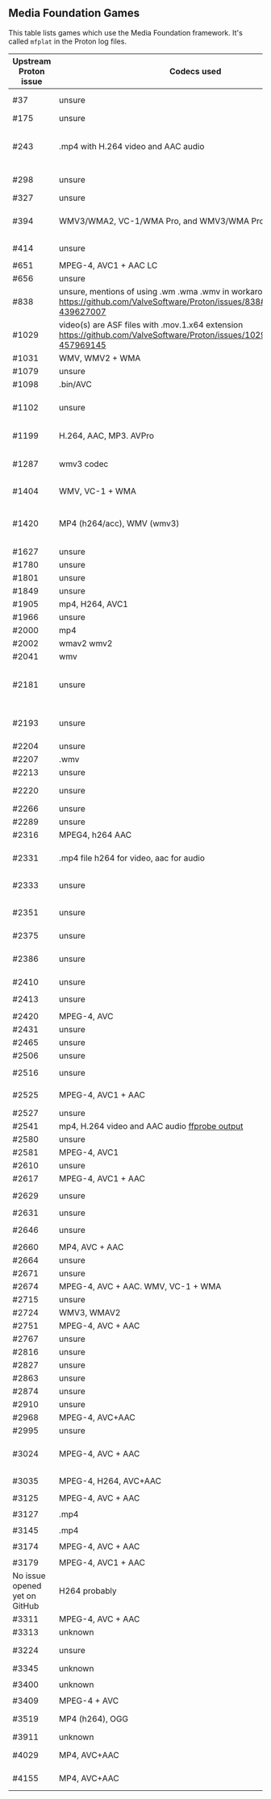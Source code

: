 ## Media Foundation Games

This table lists games which use the Media Foundation framework.
It's called `mfplat` in the Proton log files.

| Upstream Proton issue | Codecs used | Remarks |
| --- | --- | --- |
| #37 | unsure | Self Radio in GTA V does not work due to the lack of an implementation for ```mfplat:mfsourceresolver_CreateObjectFromURL``` |
| #175 | unsure | Proton log contains ```MFPlat.DLL MFReadWrite.dll``` | 
| #243 | .mp4 with H.264 video and AAC audio | Proton log contains ```mfplat.dll mfplay.dll mf.dll``` Minimal impact, videos only for intro credits and loading screens. See: https://github.com/ValveSoftware/Proton/issues/243#issuecomment-462080173 |
| #298 | unsure | https://github.com/ValveSoftware/Proton/issues/298#issuecomment-417895690 mentions ```MFplat``` in the backtrace of a crash. |
| #327 | unsure  | No complete proton log included. Snippet of log contains ```mfplay.dll``` |
| #394 | WMV3/WMA2, VC-1/WMA Pro, and WMV3/WMA Pro. | Proton log contains ```MFPlat.DLL MFReadWrite.dll``` Logs here: https://github.com/ValveSoftware/Proton/issues/394#issuecomment-459519676 |
| #414 | unsure | Proton log: ```wine: Call from 0x7b44c03c to unimplemented function mfreadwrite.dll.MFCreateSourceReaderFromURL``` |
| #651 | MPEG-4, AVC1 + AAC LC | Proton log: ```fixme:mfplat:MFStartup (65648, 0): stub``` |
| #656 | unsure | Proton log contains ```MFReadWrite.dll MFPlat.DLL``` |
| #838 | unsure, mentions of using .wm .wma .wmv in workaround https://github.com/ValveSoftware/Proton/issues/838#issuecomment-439627007 | Proton log contains ```MFPlat.DLL MFReadWrite.dll``` |
| #1029 | video(s) are ASF files with .mov.1.x64 extension https://github.com/ValveSoftware/Proton/issues/1029#issuecomment-457969145 | Proton log contains ```MFPlat.DLL``` |
| #1031 | WMV, WMV2 + WMA | Game works with mfplat workaround.  |
| #1079 | unsure | Proton log contains `MFplat.dll` |
| #1098 | .bin/AVC | Proton log: ```mfplat.dll``` |
| #1102| unsure | No proton log included with issue, https://github.com/ValveSoftware/Proton/issues/1102#issuecomment-419666674 mentions game loads ```MFplat``` |
| #1199 | H.264, AAC, MP3. AVPro | https://github.com/ValveSoftware/Proton/issues/1464#issuecomment-492304120 |
| #1287 | wmv3 codec | Proton log contains: ```mfplat.dll```, also cut-scenes don't play: https://github.com/ValveSoftware/Proton/issues/1287#issuecomment-477889063 |
| #1404 | WMV, VC-1 + WMA | Proton log: ```42479.516:002d:002e:warn:module:load_builtin_dll cannot open .so lib for builtin L"mfplay.dll"``` |
| #1420 | MP4 (h264/acc), WMV (wmv3) | Main in-game video playback works when doing a lot of ```mfplat``` related workarounds. Intro video needs resizing to play. See: https://github.com/ValveSoftware/Proton/issues/1420#issuecomment-526511312 |
| #1627 | unsure | Proton log contains ```MFPlat.DLL``` |
| #1780 | unsure | Proton log: ```mf.dll mfplat.dll``` |
| #1801 | unsure | Proton log contains ```MF.dll MFPlat.DLL``` |
| #1849 | unsure | ```trace:loaddll:load_builtin_dll Loaded``` for ```mf.dll``` and ```mfplat.dll``` |
| #1905 | mp4, H264, AVC1 | Proton log contains ```MF.dll mfplat.dll``` |
| #1966 | unsure | Proton log contains ```fixme:mfplat:MFStartup``` |
| #2000 | mp4 | Proton log contains ```MF.dll mfplat.dll``` |
| #2002 | wmav2 wmv2 | Proton log contains ```mfplat.dll mfplay.dll mf.dll``` |
| #2041 | wmv | Proton log contains ```mf.dll mfplat.dll mfplay.dll``` |
| #2181 | unsure | Proton log contains ```mfplat.dll```  User mentions workaround installing ```MFplat``` workaround works. https://github.com/ValveSoftware/Proton/issues/2181#issue-395305164 |
| #2193 | unsure | See: https://github.com/ValveSoftware/Proton/issues/2193#issuecomment-451744022 |
| #2204 | unsure | Proton log contains ```mf.dll mfplat.dll``` |
| #2207 | .wmv | Proton log contains ```mfplat.dll MF.dll``` |
| #2213 | unsure | Proton log: ```fixme:mfplat:MFStartup (131184, 0): stub``` |
| #2220 | unsure | Proton log contains `mfplat.dll` [Commenter](https://github.com/ValveSoftware/Proton/issues/2220#issuecomment-671393694) tried _Proton-5.9-GE-5-ST_ and got video working |
| #2266 | unsure | Proton log contains ```MFPlat.DLL MFReadWrite.dll``` |
| #2289 | unsure | Proton log contains ```MF.dll mfplat.dll``` |
| #2316 | MPEG4, h264 AAC | Proton log: ```fixme:mfplat:MFStartup (131184, 0): stub``` |
| #2331 | .mp4 file h264 for video, aac for audio | Proton log contains ```mfplat.dll``` See: https://github.com/ValveSoftware/Proton/issues/2331#issue-408953469 |
| #2333 | unsure | Game's own debug log mentions: ```LogWindowsMoviePlayer: Could not load mfplay.dll. Library not found.``` |
| #2351 | unsure | Game runs after installing MF, but video still not working: https://github.com/ValveSoftware/Proton/issues/2351#issuecomment-466301151 |
| #2375 | unsure | Proton log contains ```MFPlat.DLL``` | 
| #2386 | unsure | Proton log contains ```MFPlat.DLL```, see: https://github.com/ValveSoftware/Proton/issues/2386#issuecomment-471139604 |
| #2410 | unsure | Proton log contains ```MF.dll MFPlat.DLL MFReadWrite.dll``` |
| #2413 | unsure | Proton log contains: ```warn:module:load_dll Failed to load module L"mferror.dll"; status=c0000135``` |
| #2420 | MPEG-4, AVC | Proton log contains: ```MF.dll MFplat.dll MFReadWrite.dll``` |
| #2431 | unsure | Proton log contains: ```mf.dll mfplat.dll``` |
| #2465 | unsure | Proton log contains: ```fixme:mfplat:MFStartup``` |
| #2506 | unsure | Proton log contains: ```fixme:mfplat:MFStartup``` |
| #2516 | unsure | Proton log contains: ```fixme:mfplat:MFStartup``` and ```fixme:mfplat:mfattributes``` |
| #2525 | MPEG-4, AVC1 + AAC | Proton log contains: ```MFplat.dll``` ```MF.dll``` Videos work if Media Foundation is manually installed. |
| #2527 | unsure | Proton log contains: ```mfplat.dll mf.dll``` |
| #2541 | mp4, H.264 video and AAC audio  [ffprobe output](https://github.com/ValveSoftware/Proton/files/3081547/ffprobe-log-980300.log) | Proton log contains: ````mferror.dll``` and ```mfplat.dll```. |
| #2580 | unsure | Proton log contains: ```fixme:mfplat:MFStartup (131184, 0): stub``` |
| #2581 | MPEG-4, AVC1 | Proton log has mentions of trying to load ```mfplat.dll``` and ```mf.dll``` |
| #2610 | unsure | Proton log: ```fixme:mfplat:MFStartup (131184, 0): stub``` |
| #2617 | MPEG-4, AVC1 + AAC | Proton log: ```err:module:import_dll Library MFPlay.DLL``` |
| #2629 | unsure | Proton log: ```warn:module:load_builtin_dll cannot open .so lib for builtin L"mfplay.dll``` |
| #2631 | unsure | Proton log: ```mf.dll mfplat.dll``` |
| #2646 | unsure | Proton log: ```warn:module:load_builtin_dll cannot open .so lib for builtin L"mfplay.dll``` |
| #2660 | MP4, AVC + AAC | ```fixme:mfplat:MFStartup (131184, 0): stub``` |
| #2664 | unsure | ```fixme:mfplat:MFStartup (131184, 0): stub``` |
| #2671 | unsure | ```warn:module:load_dll Failed to load module L"mfplay.dll"``` |
| #2674 | MPEG-4, AVC + AAC. WMV, VC-1 + WMA | ```trace:module:process_attach (L"mfplat.dll",(nil)``` |
| #2715 | unsure | ```fixme:mfplat:MFStartup (131184, 0): stub``` |
| #2724 | WMV3, WMAV2 | ```fixme:mfplat:MFStartup``` |
| #2751 | MPEG-4, AVC + AAC | ```mfplat.dll``` |
| #2767 | unsure | ```fixme:mfplat:mfattributes_SetGUID``` |
| #2816 | unsure | |
| #2827 | unsure | ```fixme:mfplat:MFStartup (131184, 0): stub``` |
| #2863 | unsure | |
| #2874| unsure| |
| #2910 | unsure | |
| #2968 | MPEG-4, AVC+AAC | ```mfplat.dll``` and a ```WindowsMoviePlayer.uplugin``` file in the game's files |
| #2995 | unsure | Kisak-valve says the game would benefit from MFPlat support |
| #3024 | MPEG-4, AVC + AAC | See https://github.com/ValveSoftware/Proton/issues/3024#issuecomment-547694711 |
| #3035 | MPEG-4, H264, AVC+AAC | ```trace:loaddll:load_native_dll Loaded L"C:\\windows\\system32\\mf.dll"``` Seems MFplat related. |
| #3125 | MPEG-4, AVC + AAC | ```mfplat.dll``` |
| #3127 | .mp4 | ```trace:loaddll:load_native_dll Loaded L"C:\\windows\\system32\\mfplat.dll" ``` |
| #3145 | .mp4 | ```fixme:mfplat:MFStartup (131184, 0): stub``` |
| #3174 | MPEG-4, AVC + AAC | ```trace:loaddll:load_native_dll Loaded L"C:\\windows\\system32\\mfplat.dll"``` |
| #3179 | MPEG-4, AVC1 + AAC | Log mentions `mfplat.dll` |
| No issue opened yet on GitHub | H264 probably | Blacksad: Under The Skin (1003890), see https://github.com/ValveSoftware/Proton/issues/1464#issuecomment-559660228 |
| #3311 | MPEG-4, AVC + AAC | References `mfplat` in log. |
| #3313 | unknown | |
| #3224 | unsure | https://github.com/ValveSoftware/Proton/issues/3224#issuecomment-560129737 |
| #3345 | unknown | Seems MFplat related, it's loading a MFplat stub in the proton log. |
| #3400 | unknown | ```Loaded L"C:\\windows\\system32\\mfplat.dll" at 0x71400000: PE builtin``` |
| #3409 | MPEG-4 + AVC | Logs mention `mfplat.dll` |
| #3519 | MP4 (h264), OGG | Installing the legally problematic `mfplat` workaround got the videos working. |
| #3911 | unknown | |
| #4029 | MP4, AVC+AAC | Reporter tried the game with unofficial Proton-5.11-GE-1-MF, result: videos worked |
| #4155 | MP4, AVC+AAC | Log mentions: `mfplat.dll mfreadwrite.dll Mf.dll`, once Media Foundatation libraries are installed, game works solid. |
